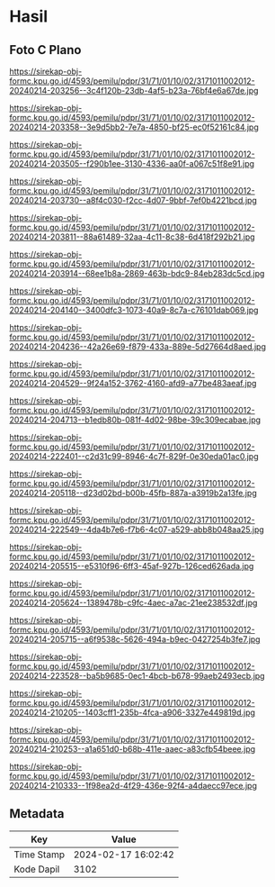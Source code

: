 # Hasil

## Foto C Plano

https://sirekap-obj-formc.kpu.go.id/4593/pemilu/pdpr/31/71/01/10/02/3171011002012-20240214-203256--3c4f120b-23db-4af5-b23a-76bf4e6a67de.jpg

https://sirekap-obj-formc.kpu.go.id/4593/pemilu/pdpr/31/71/01/10/02/3171011002012-20240214-203358--3e9d5bb2-7e7a-4850-bf25-ec0f52161c84.jpg

https://sirekap-obj-formc.kpu.go.id/4593/pemilu/pdpr/31/71/01/10/02/3171011002012-20240214-203505--f290b1ee-3130-4336-aa0f-a067c51f8e91.jpg

https://sirekap-obj-formc.kpu.go.id/4593/pemilu/pdpr/31/71/01/10/02/3171011002012-20240214-203730--a8f4c030-f2cc-4d07-9bbf-7ef0b4221bcd.jpg

https://sirekap-obj-formc.kpu.go.id/4593/pemilu/pdpr/31/71/01/10/02/3171011002012-20240214-203811--88a61489-32aa-4c11-8c38-6d418f292b21.jpg

https://sirekap-obj-formc.kpu.go.id/4593/pemilu/pdpr/31/71/01/10/02/3171011002012-20240214-203914--68ee1b8a-2869-463b-bdc9-84eb283dc5cd.jpg

https://sirekap-obj-formc.kpu.go.id/4593/pemilu/pdpr/31/71/01/10/02/3171011002012-20240214-204140--3400dfc3-1073-40a9-8c7a-c76101dab069.jpg

https://sirekap-obj-formc.kpu.go.id/4593/pemilu/pdpr/31/71/01/10/02/3171011002012-20240214-204236--42a26e69-f879-433a-889e-5d27664d8aed.jpg

https://sirekap-obj-formc.kpu.go.id/4593/pemilu/pdpr/31/71/01/10/02/3171011002012-20240214-204529--9f24a152-3762-4160-afd9-a77be483aeaf.jpg

https://sirekap-obj-formc.kpu.go.id/4593/pemilu/pdpr/31/71/01/10/02/3171011002012-20240214-204713--b1edb80b-081f-4d02-98be-39c309ecabae.jpg

https://sirekap-obj-formc.kpu.go.id/4593/pemilu/pdpr/31/71/01/10/02/3171011002012-20240214-222401--c2d31c99-8946-4c7f-829f-0e30eda01ac0.jpg

https://sirekap-obj-formc.kpu.go.id/4593/pemilu/pdpr/31/71/01/10/02/3171011002012-20240214-205118--d23d02bd-b00b-45fb-887a-a3919b2a13fe.jpg

https://sirekap-obj-formc.kpu.go.id/4593/pemilu/pdpr/31/71/01/10/02/3171011002012-20240214-222549--4da4b7e6-f7b6-4c07-a529-abb8b048aa25.jpg

https://sirekap-obj-formc.kpu.go.id/4593/pemilu/pdpr/31/71/01/10/02/3171011002012-20240214-205515--e5310f96-6ff3-45af-927b-126ced626ada.jpg

https://sirekap-obj-formc.kpu.go.id/4593/pemilu/pdpr/31/71/01/10/02/3171011002012-20240214-205624--1389478b-c9fc-4aec-a7ac-21ee238532df.jpg

https://sirekap-obj-formc.kpu.go.id/4593/pemilu/pdpr/31/71/01/10/02/3171011002012-20240214-205715--a6f9538c-5626-494a-b9ec-0427254b3fe7.jpg

https://sirekap-obj-formc.kpu.go.id/4593/pemilu/pdpr/31/71/01/10/02/3171011002012-20240214-223528--ba5b9685-0ec1-4bcb-b678-99aeb2493ecb.jpg

https://sirekap-obj-formc.kpu.go.id/4593/pemilu/pdpr/31/71/01/10/02/3171011002012-20240214-210205--1403cff1-235b-4fca-a906-3327e449819d.jpg

https://sirekap-obj-formc.kpu.go.id/4593/pemilu/pdpr/31/71/01/10/02/3171011002012-20240214-210253--a1a651d0-b68b-411e-aaec-a83cfb54beee.jpg

https://sirekap-obj-formc.kpu.go.id/4593/pemilu/pdpr/31/71/01/10/02/3171011002012-20240214-210333--1f98ea2d-4f29-436e-92f4-a4daecc97ece.jpg


## Metadata

| Key        | Value               |
| ---------- | ------------------- |
| Time Stamp | 2024-02-17 16:02:42 |
| Kode Dapil | 3102                |




